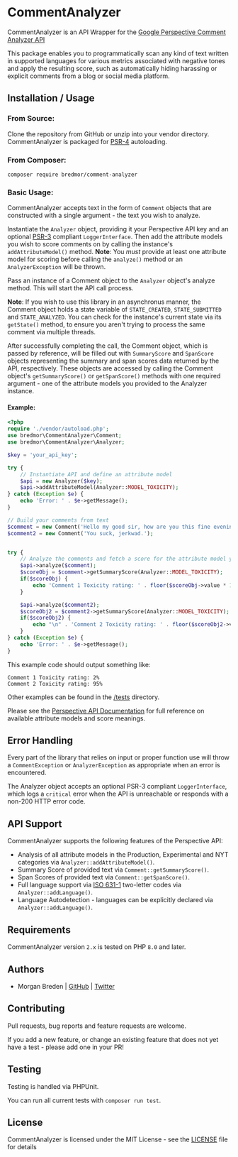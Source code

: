 # CommentAnalyzer

CommentAnalyzer is an API Wrapper for the [Google Perspective Comment Analyzer API](https://www.perspectiveapi.com/#/home)

This package enables you to programmatically scan any kind of text written in supported languages for various metrics associated with negative tones and apply the resulting score, such as automatically hiding harassing or explicit comments from a blog or social media platform.

## Installation / Usage


### From Source:
Clone the repository from GitHub or unzip into your vendor directory. CommentAnalyzer is packaged for [PSR-4](https://www.php-fig.org/psr/psr-4/) autoloading.

### From Composer:
`composer require bredmor/comment-analyzer`

### Basic Usage:

CommentAnalyzer accepts text in the form of `Comment` objects that are constructed with a single argument - the text you wish to analyze.

Instantiate the `Analyzer` object, providing it your Perspective API key and an optional [PSR-3](https://www.php-fig.org/psr/psr-3/) compliant `LoggerInterface`. Then add the attribute models you wish to score comments on by calling the instance's `addAttributeModel()` method. **Note**: You *must* provide at least one attribute model for scoring before calling the `analyze()` method or an `AnalyzerException` will be thrown.

Pass an instance of a Comment object to the `Analyzer` object's analyze method. This will start the API call process.

**Note**: If you wish to use this library in an asynchronus manner, the Comment object holds a state variable of `STATE_CREATED`, `STATE_SUBMITTED` and `STATE_ANALYZED`. You can check for the instance's current state via its `getState()` method, to ensure you aren't trying to process the same comment via multiple threads.

After successfully completing the call, the Comment object, which is passed by reference, will be filled out with `SummaryScore` and `SpanScore` objects representing the summary and span scores data returned by the API, respectively. These objects are accessed by calling the Comment object's `getSummaryScore()` or `getSpanScore()` methods with one required argument - one of the attribute models you provided to the Analyzer instance.

#### Example:
```php
<?php
require './vendor/autoload.php';
use bredmor\CommentAnalyzer\Comment;
use bredmor\CommentAnalyzer\Analyzer;

$key = 'your_api_key';

try {
    // Instantiate API and define an attribute model
    $api = new Analyzer($key);
    $api->addAttributeModel(Analyzer::MODEL_TOXICITY);
} catch (Exception $e) {
    echo 'Error: ' . $e->getMessage();
}

// Build your comments from text
$comment = new Comment('Hello my good sir, how are you this fine evening?');
$comment2 = new Comment('You suck, jerkwad.');


try {
    // Analyze the comments and fetch a score for the attribute model you want
    $api->analyze($comment);
    $scoreObj = $comment->getSummaryScore(Analyzer::MODEL_TOXICITY);
    if($scoreObj) {
        echo 'Comment 1 Toxicity rating: ' . floor($scoreObj->value * 100) . '%';
    }

    $api->analyze($comment2);
    $scoreObj2 = $comment2->getSummaryScore(Analyzer::MODEL_TOXICITY);
    if($scoreObj2) {
        echo "\n" . 'Comment 2 Toxicity rating: ' . floor($scoreObj2->value * 100) . '%';
    }
} catch (Exception $e) {
    echo 'Error: ' . $e->getMessage();
}
```

This example code should output something like:
```$bash
Comment 1 Toxicity rating: 2%
Comment 2 Toxicity rating: 95%
```

Other examples can be found in the [/tests](/tests) directory.

Please see the [Perspective API Documentation](https://developers.perspectiveapi.com/s/docs) for full reference on available attribute models and score meanings.

## Error Handling
Every part of the library that relies on input or proper function use will throw a `CommentException` or `AnalyzerException` as appropriate when an error is encountered.

The Analyzer object accepts an optional PSR-3 compliant `LoggerInterface`, which logs a `critical` error when the API is unreachable or responds with a non-200 HTTP error code.

## API Support

CommentAnalyzer supports the following features of the Perspective API:

- Analysis of all attribute models in the Production, Experimental and NYT categories via `Analyzer::addAttributeModel()`.
- Summary Score of provided text via `Comment::getSummaryScore()`.
- Span Scores of provided text via `Comment::getSpanScore()`.
- Full language support via [ISO 631-1](https://en.wikipedia.org/wiki/List_of_ISO_639-1_codes) two-letter codes via `Analyzer::addLanguage()`.
- Language Autodetection - languages can be explicitly declared via `Analyzer::addLanguage()`.

## Requirements

CommentAnalyzer version `2.x` is tested on PHP `8.0` and later.

## Authors

- Morgan Breden  | [GitHub](https://github.com/bredmor)  | [Twitter](https://twitter.com/bredmor)

## Contributing

Pull requests, bug reports and feature requests are welcome.

If you add a new feature, or change an existing feature that does not yet have a test - please add one in your PR!

## Testing

Testing is handled via PHPUnit.

You can run all current tests with `composer run test`.

## License

CommentAnalyzer is licensed under the MIT License - see the [LICENSE](LICENSE) file for details
